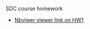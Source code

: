 SDC course homework

* [Nbviwer viewer link on HW1](https://nbviewer.jupyter.org/github/kraalfar/sdc20/blob/master/snow.ipynb)
